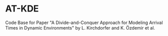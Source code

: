 # AT-KDE
Code Base for Paper "A Divide-and-Conquer Approach for Modeling Arrival Times in Dynamic Environments" by L. Kirchdorfer and K. Özdemir et al. 
